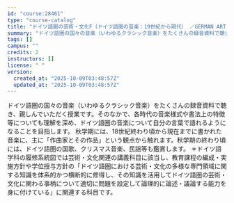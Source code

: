 ```yaml
---
id: "course:28461"
type: "course-catalog"
title: "ドイツ語圏の芸術・文化F（ドイツ語圏の音楽：19世紀から現代） ／GERMAN ART AND CULTURE F"
summary: "ドイツ語圏の国々の音楽（いわゆるクラシック音楽）をたくさんの録音資料で聴き、親しんでいただく授業です。そのなかで、各時代の音楽様式や書法上の特徴等についても理解を深め、ドイツ語圏の音楽について自分の言葉で語れるようになることを目指します。 …"
tags: []
campus: ""
credits: 2
instructors: []
license: " "
version:
  created_at: "2025-10-09T03:48:57Z"
  updated_at: "2025-10-09T03:48:57Z"
---
```


ドイツ語圏の国々の音楽（いわゆるクラシック音楽）をたくさんの録音資料で聴き、親しんでいただく授業です。そのなかで、各時代の音楽様式や書法上の特徴等についても理解を深め、ドイツ語圏の音楽について自分の言葉で語れるようになることを目指します。 秋学期には、18世紀終わり頃から現在までに書かれた音楽に、主に「作曲家とその作品」という観点から触れます。秋学期の終わり頃には、ドイツ語圏の国歌、クリスマス音楽、民謡等も鑑賞します。 ＊ドイツ語学科の履修系統図では芸術・文化関連の講義科目に該当し、教育課程の編成・実施方針や学位授与方針の「ドイツ語圏における芸術・文化の多様な専門領域に関する知識を体系的かつ横断的に修得し、その知識を活用してドイツ語圏の芸術・文化に関わる事柄について適切に問題を設定して論理的に論述・議論する能力を身に付けている」に関連する科目です。
